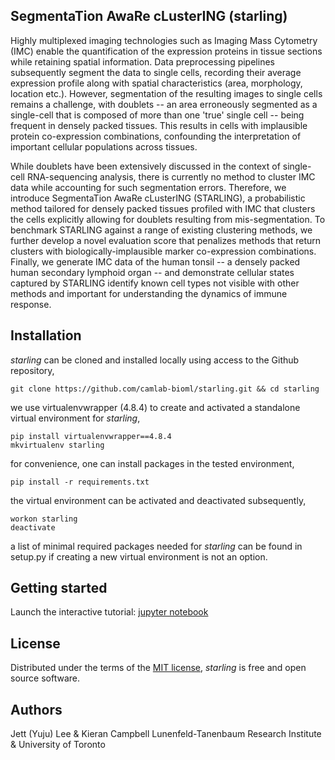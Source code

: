 ## SegmentaTion AwaRe cLusterING (starling)

Highly multiplexed imaging technologies such as Imaging Mass Cytometry (IMC) enable the quantification of the expression proteins in tissue sections while retaining spatial information. Data preprocessing pipelines subsequently segment the data to single cells, recording their average expression profile along with spatial characteristics (area, morphology, location etc.). However, segmentation of the resulting images to single cells remains a challenge, with doublets -- an area erroneously segmented as a single-cell that is composed of more than one 'true' single cell -- being frequent in densely packed tissues. This results in cells with implausible protein co-expression combinations, confounding the interpretation of important cellular populations across tissues.

While doublets have been extensively discussed in the context of single-cell RNA-sequencing analysis, there is currently no method to cluster IMC data while accounting for such segmentation errors. Therefore, we introduce SegmentaTion AwaRe cLusterING (STARLING), a probabilistic method tailored for densely packed tissues profiled with IMC that clusters the cells explicitly allowing for doublets resulting from mis-segmentation. To benchmark STARLING against a range of existing clustering methods, we further develop a novel evaluation score that penalizes methods that return clusters with biologically-implausible marker co-expression combinations. Finally, we generate IMC data of the human tonsil -- a densely packed human secondary lymphoid organ -- and demonstrate cellular states captured by STARLING identify known cell types not visible with other methods and important for understanding the dynamics of immune response.

## Installation

_starling_ can be cloned and installed locally using access to the Github repository,

```
git clone https://github.com/camlab-bioml/starling.git && cd starling
```

we use virtualenvwrapper (4.8.4) to create and activated a standalone virtual environment for _starling_,

```
pip install virtualenvwrapper==4.8.4
mkvirtualenv starling
```

for convenience, one can install packages in the tested environment,

```
pip install -r requirements.txt
```

the virtual environment can be activated and deactivated subsequently,

```
workon starling 
deactivate
```

a list of minimal required packages needed for _starling_ can be found in setup.py if creating a new virtual environment is not an option. 

## Getting started

Launch the interactive tutorial: [jupyter notebook][tutorial]

## License

Distributed under the terms of the [MIT license][license],
_starling_ is free and open source software.

## Authors

Jett (Yuju) Lee & Kieran Campbell
Lunenfeld-Tanenbaum Research Institute & University of Toronto

<!-- github-only -->

[tutorial]: https://github.com/camlab-bioml/starling/blob/main/docs/tutorial/getting-started.ipynb
[license]: https://github.com/camlab-bioml/starling/blob/main/LICENSE